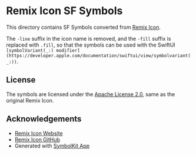 # Remix Icon SF Symbols

This directory contains SF Symbols converted from [Remix Icon](https://remixicon.com/).

The `-line` suffix in the icon name is removed, and the `-fill` suffix is replaced with `.fill`, so that the symbols can be used with the SwiftUI `[symbolVariant(_:) modifier](https://developer.apple.com/documentation/swiftui/view/symbolvariant(_:))`.

## License

The symbols are licensed under the [Apache License 2.0](./LICENSE), same as the original Remix Icon.

## Acknowledgements

- [Remix Icon Website](https://remixicon.com/)
- [Remix Icon GitHub](https://github.com/Remix-Design/RemixIcon)
- Generated with [SymbolKit App](https://symbolkit.app/)
